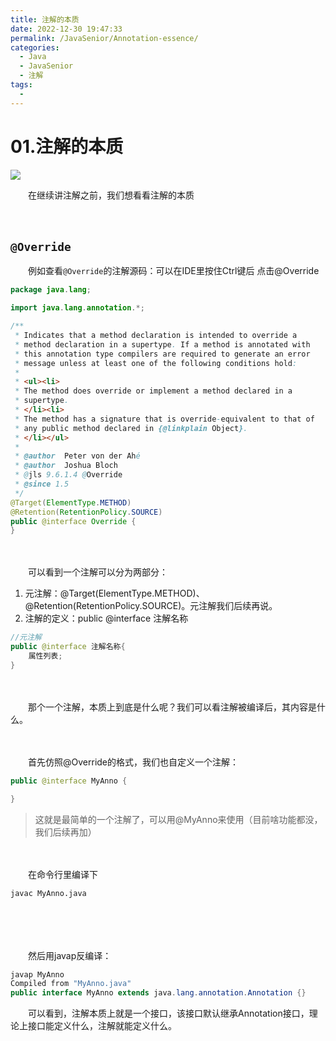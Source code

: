 ```yaml
---
title: 注解的本质
date: 2022-12-30 19:47:33
permalink: /JavaSenior/Annotation-essence/
categories:
  - Java
  - JavaSenior
  - 注解
tags:
  - 
---
```




# 01.注解的本质

![](https://image.peterjxl.com/blog/39-20221230194409-1kpf8r2.jpg)


　　在继续讲注解之前，我们想看看注解的本质

　<!-- more -->　‍

## `@Override`

　　例如查看`@Override`的注解源码：可以在IDE里按住Ctrl键后 点击@Override

```java
package java.lang;

import java.lang.annotation.*;

/**
 * Indicates that a method declaration is intended to override a
 * method declaration in a supertype. If a method is annotated with
 * this annotation type compilers are required to generate an error
 * message unless at least one of the following conditions hold:
 *
 * <ul><li>
 * The method does override or implement a method declared in a
 * supertype.
 * </li><li>
 * The method has a signature that is override-equivalent to that of
 * any public method declared in {@linkplain Object}.
 * </li></ul>
 *
 * @author  Peter von der Ahé
 * @author  Joshua Bloch
 * @jls 9.6.1.4 @Override
 * @since 1.5
 */
@Target(ElementType.METHOD)
@Retention(RetentionPolicy.SOURCE)
public @interface Override {
}
```

　　‍

　　可以看到一个注解可以分为两部分：

1. 元注解：@Target(ElementType.METHOD)、@Retention(RetentionPolicy.SOURCE)。元注解我们后续再说。
2. 注解的定义：public @interface 注解名称

```java
//元注解
public @interface 注解名称{
	属性列表;
}
```

　　‍

　　那个一个注解，本质上到底是什么呢？我们可以看注解被编译后，其内容是什么。

　　‍

　　首先仿照@Override的格式，我们也自定义一个注解：

```java
public @interface MyAnno { 

}
```

> 这就是最简单的一个注解了，可以用@MyAnno来使用（目前啥功能都没，我们后续再加）

　　‍

　　在命令行里编译下

```shell
javac MyAnno.java
```

　　‍

　　‍

　　然后用javap反编译：

```java
javap MyAnno   
Compiled from "MyAnno.java"
public interface MyAnno extends java.lang.annotation.Annotation {}
```

　　可以看到，注解本质上就是一个接口，该接口默认继承Annotation接口，理论上接口能定义什么，注解就能定义什么。

　　‍

　　‍

　　‍
